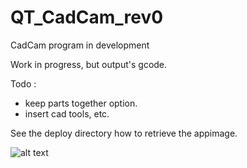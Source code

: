 # QT_CadCam_rev0
CadCam program in development

Work in progress, but output's gcode.

Todo : 
- keep parts together option.
- insert cad tools, etc.

See the deploy directory how to retrieve the appimage.

![alt text](https://github.com/grotius-cnc/QT_CadCam_rev0/blob/master/result.png)


